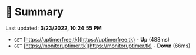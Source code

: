 # 📖 Summary
Last updated: **3/23/2022, 10:24:55 PM**

- `GET` [https://uptimerfree.tk](https://uptimerfree.tk) - **Up** (488ms)
- `GET` [https://monitoruptimer.tk](https://monitoruptimer.tk) - **Down** (66ms)
